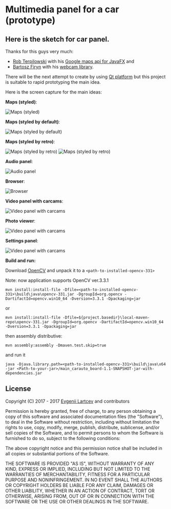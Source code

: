 # Multimedia panel for a car (prototype)
## Here is the sketch for car panel. 

Thanks for this guys very much:
- [Rob Terpilowski](https://github.com/rterp) with his [Google maps api for JavaFX](https://github.com/rterp/GMapsFX) and
- [Bartosz Firyn](https://github.com/sarxos) with his [webcam library](https://github.com/sarxos/webcam-capture).


There will be the next attempt to create by using [Qt platform](https://www.qt.io/) but this project is suitable to rapid prototyping the main idea.

Here is the screen capture for the main ideas:

**Maps (styled)**:

![**Maps (styled)**](https://raw.githubusercontent.com/Evegen55/main_carauto_board/master/src/test/resources/for_readme/1.PNG)

**Maps (styled by default)**:

![**Maps (styled by default)**](https://raw.githubusercontent.com/Evegen55/main_carauto_board/master/src/test/resources/for_readme/1.1.PNG)

**Maps (styled by retro)**:

![**Maps (styled by retro)**](https://raw.githubusercontent.com/Evegen55/main_carauto_board/master/src/test/resources/for_readme/retro1.png)
![**Maps (styled by retro)**](https://raw.githubusercontent.com/Evegen55/main_carauto_board/master/src/test/resources/for_readme/retro2.png)

**Audio panel**:

![**Audio panel**](https://raw.githubusercontent.com/Evegen55/main_carauto_board/master/src/test/resources/for_readme/2.PNG)

**Browser**:

![**Browser**](https://raw.githubusercontent.com/Evegen55/main_carauto_board/master/src/test/resources/for_readme/web.PNG)

**Video panel with carcams**:

![**Video panel with carcams**](https://raw.githubusercontent.com/Evegen55/main_carauto_board/master/src/test/resources/for_readme/4.PNG)

**Photo viewer**:

![**Video panel with carcams**](https://raw.githubusercontent.com/Evegen55/main_carauto_board/master/src/test/resources/for_readme/Photos.PNG)

**Settings panel**:

![**Video panel with carcams**](https://raw.githubusercontent.com/Evegen55/main_carauto_board/master/src/test/resources/for_readme/settings.PNG)

**Build and run:**

Download [OpenCV](https://opencv.org/releases.html) and unpack it to a `<path-to-installed-opencv-331>`

Note: now application supports OpenCV ver.3.3.1

`mvn install:install-file -Dfile=<path-to-installed-opencv-331>\build\java\opencv-331.jar -DgroupId=org.opencv -DartifactId=opencv.win10_64 -Dversion=3.3.1 -Dpackaging=jar`

or

`mvn install:install-file -Dfile=${project.basedir}\local-maven-repo\opencv-331.jar -DgroupId=org.opencv -DartifactId=opencv.win10_64 -Dversion=3.3.1 -Dpackaging=jar`

then assembly distributive:

`mvn assembly:assembly -Dmaven.test.skip=true`

and run it

`java -Djava.library.path=<path-to-installed-opencv-331>\build\java\x64 -jar <Path-to-your-jar>/main_carauto_board-1.1-SNAPSHOT-jar-with-dependencies.jar`

## License

Copyright (C) 2017 - 2017 [Evgenii Lartcev](https://github.com/Evegen55/) and contributors

Permission is hereby granted, free of charge, to any person obtaining a copy of this software and associated documentation files (the "Software"), to deal in the Software without restriction, including without limitation the rights to use, copy, modify, merge, publish, distribute, sublicense, and/or sell copies of the Software, and to permit persons to whom the Software is furnished to do so, subject to the following conditions:

The above copyright notice and this permission notice shall be included in all copies or substantial portions of the Software.

THE SOFTWARE IS PROVIDED "AS IS", WITHOUT WARRANTY OF ANY KIND, EXPRESS OR IMPLIED, INCLUDING BUT NOT LIMITED TO THE WARRANTIES OF MERCHANTABILITY, FITNESS FOR A PARTICULAR PURPOSE AND NONINFRINGEMENT. IN NO EVENT SHALL THE AUTHORS OR COPYRIGHT HOLDERS BE LIABLE FOR ANY CLAIM, DAMAGES OR OTHER LIABILITY, WHETHER IN AN ACTION OF CONTRACT, TORT OR OTHERWISE, ARISING FROM, OUT OF OR IN CONNECTION WITH THE SOFTWARE OR THE USE OR OTHER DEALINGS IN THE SOFTWARE.